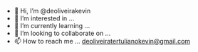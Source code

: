 - 👋 Hi, I’m @deoliveirakevin
- 👀 I’m interested in ...
- 🌱 I’m currently learning ...
- 💞️ I’m looking to collaborate on ...
- 📫 How to reach me  ... deoliveiratertulianokevin@gmail.com

<!---
deoliveirakevin/deoliveirakevin is a ✨ special ✨ repository because its `README.md` (this file) appears on your GitHub profile.
You can click the Preview link to take a look at your changes.
--->
